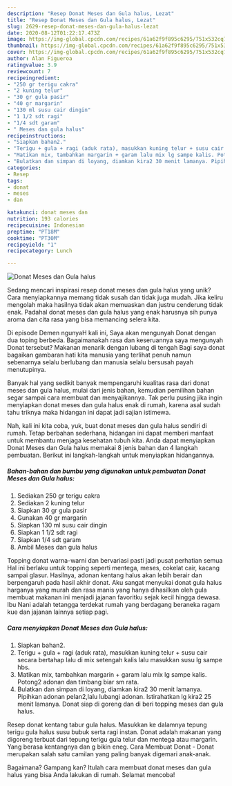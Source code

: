 ```yaml
---
description: "Resep Donat Meses dan Gula halus, Lezat"
title: "Resep Donat Meses dan Gula halus, Lezat"
slug: 2629-resep-donat-meses-dan-gula-halus-lezat
date: 2020-08-12T01:22:17.473Z
image: https://img-global.cpcdn.com/recipes/61a62f9f895c6295/751x532cq70/donat-meses-dan-gula-halus-foto-resep-utama.jpg
thumbnail: https://img-global.cpcdn.com/recipes/61a62f9f895c6295/751x532cq70/donat-meses-dan-gula-halus-foto-resep-utama.jpg
cover: https://img-global.cpcdn.com/recipes/61a62f9f895c6295/751x532cq70/donat-meses-dan-gula-halus-foto-resep-utama.jpg
author: Alan Figueroa
ratingvalue: 3.9
reviewcount: 7
recipeingredient:
- "250 gr terigu cakra"
- "2 kuning telur"
- "30 gr gula pasir"
- "40 gr margarin"
- "130 ml susu cair dingin"
- "1 1/2 sdt ragi"
- "1/4 sdt garam"
- " Meses dan gula halus"
recipeinstructions:
- "Siapkan bahan2."
- "Terigu + gula + ragi (aduk rata), masukkan kuning telur + susu cair secara bertahap lalu di mix setengah kalis lalu masukkan susu lg sampe hbs."
- "Matikan mix, tambahkan margarin + garam lalu mix lg sampe kalis. Potong2 adonan dan timbang biar sm rata."
- "Bulatkan dan simpan di loyang, diamkan kira2 30 menit lamanya. Pipihkan adonan pelan2,lalu lubangi adonan. Istirahatkan lg kira2 25 menit lamanya. Donat siap di goreng dan di beri topping meses dan gula halus."
categories:
- Resep
tags:
- donat
- meses
- dan

katakunci: donat meses dan 
nutrition: 193 calories
recipecuisine: Indonesian
preptime: "PT18M"
cooktime: "PT30M"
recipeyield: "1"
recipecategory: Lunch

---
```



![Donat Meses dan Gula halus](https://img-global.cpcdn.com/recipes/61a62f9f895c6295/751x532cq70/donat-meses-dan-gula-halus-foto-resep-utama.jpg)

Sedang mencari inspirasi resep donat meses dan gula halus yang unik? Cara menyiapkannya memang tidak susah dan tidak juga mudah. Jika keliru mengolah maka hasilnya tidak akan memuaskan dan justru cenderung tidak enak. Padahal donat meses dan gula halus yang enak harusnya sih punya aroma dan cita rasa yang bisa memancing selera kita.

Di episode Demen ngunyaH kali ini, Saya akan mengunyah Donat dengan dua toping berbeda. Bagaimanakah rasa dan keseruannya saya mengunyah Donat tersebut? Makanan menarik dengan lubang di tengah Bagi saya donat bagaikan gambaran hati kita manusia yang terlihat penuh namun sebenarnya selalu berlubang dan manusia selalu bersusah payah menutupinya.

Banyak hal yang sedikit banyak mempengaruhi kualitas rasa dari donat meses dan gula halus, mulai dari jenis bahan, kemudian pemilihan bahan segar sampai cara membuat dan menyajikannya. Tak perlu pusing jika ingin menyiapkan donat meses dan gula halus enak di rumah, karena asal sudah tahu triknya maka hidangan ini dapat jadi sajian istimewa.


Nah, kali ini kita coba, yuk, buat donat meses dan gula halus sendiri di rumah. Tetap berbahan sederhana, hidangan ini dapat memberi manfaat untuk membantu menjaga kesehatan tubuh kita. Anda dapat menyiapkan Donat Meses dan Gula halus memakai 8 jenis bahan dan 4 langkah pembuatan. Berikut ini langkah-langkah untuk menyiapkan hidangannya.

<!--inarticleads1-->

##### Bahan-bahan dan bumbu yang digunakan untuk pembuatan Donat Meses dan Gula halus:

1. Sediakan 250 gr terigu cakra
1. Sediakan 2 kuning telur
1. Siapkan 30 gr gula pasir
1. Gunakan 40 gr margarin
1. Siapkan 130 ml susu cair dingin
1. Siapkan 1 1/2 sdt ragi
1. Siapkan 1/4 sdt garam
1. Ambil  Meses dan gula halus


Topping donat warna-warni dan bervariasi pasti jadi pusat perhatian semua Hal ini berlaku untuk topping seperti mentega, meses, cokelat cair, kacang sampai glasur. Hasilnya, adonan kentang halus akan lebih berair dan berpengaruh pada hasil akhir donat. Aku sangat menyukai donat gula halus harganya yang murah dan rasa manis yang hanya dihasilkan oleh gula membuat makanan ini menjadi jajanan favoritku sejak kecil hingga dewasa. Ibu Nani adalah tetangga terdekat rumah yang berdagang beraneka ragam kue dan jajanan lainnya setiap pagi. 

<!--inarticleads2-->

##### Cara menyiapkan Donat Meses dan Gula halus:

1. Siapkan bahan2.
1. Terigu + gula + ragi (aduk rata), masukkan kuning telur + susu cair secara bertahap lalu di mix setengah kalis lalu masukkan susu lg sampe hbs.
1. Matikan mix, tambahkan margarin + garam lalu mix lg sampe kalis. Potong2 adonan dan timbang biar sm rata.
1. Bulatkan dan simpan di loyang, diamkan kira2 30 menit lamanya. Pipihkan adonan pelan2,lalu lubangi adonan. Istirahatkan lg kira2 25 menit lamanya. Donat siap di goreng dan di beri topping meses dan gula halus.


Resep donat kentang tabur gula halus. Masukkan ke dalamnya tepung terigu gula halus susu bubuk serta ragi instan. Donat adalah makanan yang digoreng terbuat dari tepung terigu gula telur dan mentega atau margarin. Yang berasa kentangnya dan g bikin eneg. Cara Membuat Donat - Donat merupakan salah satu camilan yang paling banyak digemari anak-anak. 

Bagaimana? Gampang kan? Itulah cara membuat donat meses dan gula halus yang bisa Anda lakukan di rumah. Selamat mencoba!
